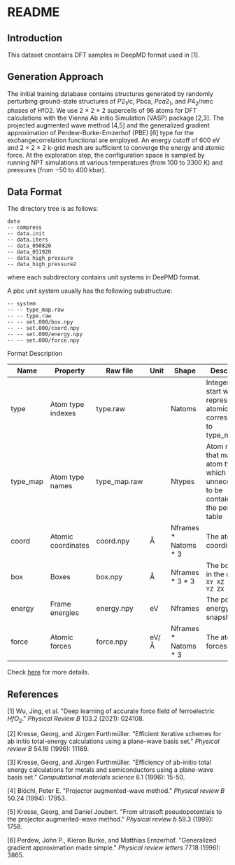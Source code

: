 # README

## Introduction
This dataset cnontains DFT samples in DeepMD format used in [1]. 

## Generation Approach

The initial training database contains structures generated by randomly perturbing ground-state structures of $P2_1$/c, Pbca, $Pca2_1$, and $P4_2$/nmc phases of HfO2. We use 2 × 2 × 2 supercells of 96 atoms for DFT calculations with the Vienna Ab initio Simulation (VASP) package [2,3]. The projected augmented wave method [4,5] and the generalized gradient approximation of Perdew-Burke-Ernzerhof (PBE) [6] type for the exchangecorrelation functional are employed. An energy cutoff of 600 eV and 2 × 2 × 2 k-grid mesh are sufficient to converge the energy and atomic force. At the exploration step, the configuration space is sampled by running NPT simulations at various temperatures (from 100 to 3300 K) and pressures (from −50 to 400 kbar).

## Data Format
The directory tree is as follows:
```
data
-- compress
-- data.init
-- data.iters
-- data_050820
-- data_051920
-- data_high_pressure
-- data_high_pressure2
```
where each subdirectory contains unit systems in DeePMD format.

A pbc unit system usually has the following substructure:

```
-- system
-- -- type_map.raw
-- -- type.raw
-- -- set.000/box.npy
-- -- set.000/coord.npy
-- -- set.000/energy.npy
-- -- set.000/force.npy
```

Format Description

|Name     | Property                | Raw file     | Unit                 | Shape                    | Description|
|-------- | ----------------------  | ------------ | -------------------- | -----------------------  | -----------|
|type     | Atom type indexes       | type.raw     |                      | Natoms                   | Integers that start with 0, represent the atomic type corresponding to type_map.raw |
|type_map | Atom type names         | type_map.raw |                      | Ntypes                   | Atom names that map to atom type, which is unnecessart to be contained in the periodic table |
|coord    | Atomic coordinates      | coord.npy | Å                    | Nframes \* Natoms \* 3   | The atomic coordinates |
|box      | Boxes                   | box.npy   | Å                    | Nframes \* 3 \* 3        | The box axes in the order `XX XY XZ YX YY YZ ZX ZY ZZ` |
|energy   | Frame energies          | energy.npy | eV                   | Nframes                  | The potential energy of snapshot |
|force    | Atomic forces           | force.npy | eV/Å                 | Nframes \* Natoms \* 3   | The atomic forces |

Check [here](https://github.com/deepmodeling/deepmd-kit/blob/master/doc/data/system.md) for more details.



## References
[1] Wu, Jing, et al. "Deep learning of accurate force field of ferroelectric $HfO_2$." *Physical Review B* 103.2 (2021): 024108.

[2] Kresse, Georg, and Jürgen Furthmüller. "Efficient iterative schemes for ab initio total-energy calculations using a plane-wave basis set." *Physical review B* 54.16 (1996): 11169.

[3] Kresse, Georg, and Jürgen Furthmüller. "Efficiency of ab-initio total energy calculations for metals and semiconductors using a plane-wave basis set." *Computational materials science* 6.1 (1996): 15-50.

[4] Blöchl, Peter E. "Projector augmented-wave method." *Physical review B* 50.24 (1994): 17953.

[5] Kresse, Georg, and Daniel Joubert. "From ultrasoft pseudopotentials to the projector augmented-wave method." *Physical review b* 59.3 (1999): 1758.

[6] Perdew, John P., Kieron Burke, and Matthias Ernzerhof. "Generalized gradient approximation made simple." *Physical review letters* 77.18 (1996): 3865.
